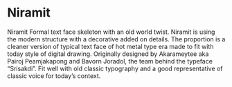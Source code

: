 # Niramit
Niramit
Formal text face skeleton with an old world twist. Niramit is using the modern structure with a decorative added on details. The proportion is a cleaner version of typical text face of hot metal type era made to fit with today style of digital drawing. Originally designed by Akarameytee aka Pairoj Peamjakapong and Bavorn Joradol, the team behind the typeface “Srisakdi”. Fit well with  old classic typography and a good representative of classic voice for today’s context.
